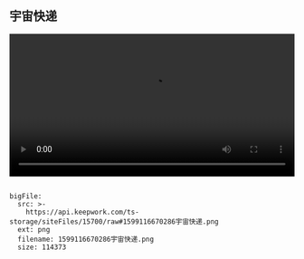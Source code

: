  ## 宇宙快递
 
 <video width="100%" controls controlslist="nodownload nofullscreen noremoteplayback" disablePictureInPicture>
  <source src="https://api.keepwork.com/ts-storage/siteFiles/15701/raw" type="video/mp4" />
  你的浏览器不支持播放
</video>
 
```@BigFile

bigFile:
  src: >-
    https://api.keepwork.com/ts-storage/siteFiles/15700/raw#1599116670286宇宙快递.png
  ext: png
  filename: 1599116670286宇宙快递.png
  size: 114373
          
```